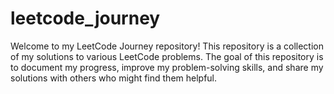 # leetcode_journey

Welcome to my LeetCode Journey repository! This repository is a collection of my solutions to various LeetCode problems. The goal of this repository is to document my progress, improve my problem-solving skills, and share my solutions with others who might find them helpful.

